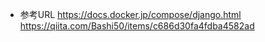 * 参考URL
  https://docs.docker.jp/compose/django.html
  https://qiita.com/Bashi50/items/c686d30fa4fdba4582ad


